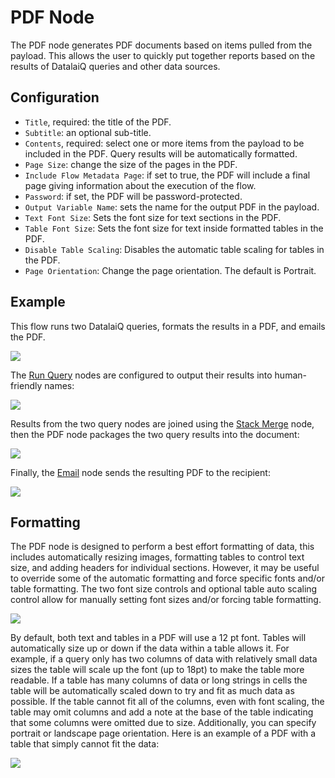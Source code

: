 # PDF Node

The PDF node generates PDF documents based on items pulled from the payload. This allows the user to quickly put together reports based on the results of DatalaiQ queries and other data sources.

## Configuration

* `Title`, required: the title of the PDF.
* `Subtitle`: an optional sub-title.
* `Contents`, required: select one or more items from the payload to be included in the PDF. Query results will be automatically formatted.
* `Page Size`: change the size of the pages in the PDF.
* `Include Flow Metadata Page`: if set to true, the PDF will include a final page giving information about the execution of the flow.
* `Password`: if set, the PDF will be password-protected.
* `Output Variable Name`: sets the name for the output PDF in the payload.
* `Text Font Size`: Sets the font size for text sections in the PDF.
* `Table Font Size`: Sets the font size for text inside formatted tables in the PDF.
* `Disable Table Scaling`: Disables the automatic table scaling for tables in the PDF.
* `Page Orientation`: Change the page orientation. The default is Portrait.

## Example

This flow runs two DatalaiQ queries, formats the results in a PDF, and emails the PDF.

![](pdf-example1.png)

The [Run Query](runquery) nodes are configured to output their results into human-friendly names:

![](pdf-example2.png)

Results from the two query nodes are joined using the [Stack Merge](stackmerge) node, then the PDF node packages the two query results into the document:

![](pdf-example3.png)

Finally, the [Email](email) node sends the resulting PDF to the recipient:

![](pdf-example4.png)

## Formatting

The PDF node is designed to perform a best effort formatting of data, this includes automatically resizing images, formatting tables to control text size, and adding headers for individual sections.  However, it may be useful to override some of the automatic formatting and force specific fonts and/or table formatting.  The two font size controls and optional table auto scaling control allow for manually setting font sizes and/or forcing table formatting.

![](pdf-example5.png)

By default, both text and tables in a PDF will use a 12 pt font.  Tables will automatically size up or down if the data within a table allows it.  For example, if a query only has two columns of data with relatively small data sizes the table will scale up the font (up to 18pt) to make the table more readable.  If a table has many columns of data or long strings in cells the table will be automatically scaled down to try and fit as much data as possible.  If the table cannot fit all of the columns, even with font scaling, the table may omit columns and add a note at the base of the table indicating that some columns were omitted due to size. Additionally, you can specify portrait or landscape page orientation. Here is an example of a PDF with a table that simply cannot fit the data:

![](pdf-example6.png)
